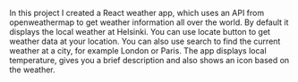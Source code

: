 In this project I created a React weather app, which uses an API from openweathermap to get weather information all over the world. By default it displays the local weather at Helsinki. You can use locate button to get weather data at your location. You can also use search to find the current weather at a city, for example London or Paris. The app displays local temperature, gives you a brief description and also shows an icon based on the weather.
